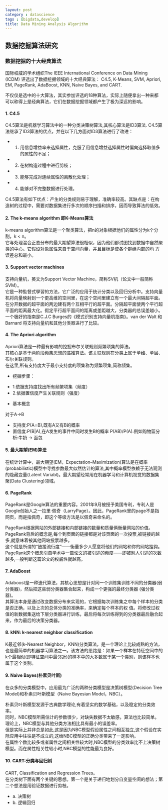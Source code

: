 ```yaml
---
layout: post
category : datascience
tags : [bigdata,develop]
title: Data Mining Analysis Algorithm
---
```


数据挖掘算法研究
------------------------

### 数据挖掘的十大经典算法

国际权威的学术组织The IEEE International Conference on Data Mining (ICDM) 评选出了数据挖掘领域的十大经典算法：
C4.5, K-Means, SVM, Apriori, EM, PageRank, AdaBoost, KNN, Naive Bayes, and CART.

不仅仅是选中的十大算法，其实参加评选的18种算法，实际上随便拿出一种来都可以称得上是经典算法，它们在数据挖掘领域都产生了极为深远的影响。

#### 1. C4.5

C4.5算法是机器学习算法中的一种分类决策树算法,其核心算法是ID3算法.  C4.5算法继承了ID3算法的优点，并在以下几方面对ID3算法进行了改进：

- 1) 用信息增益率来选择属性，克服了用信息增益选择属性时偏向选择取值多的属性的不足；
- 2) 在树构造过程中进行剪枝；
- 3) 能够完成对连续属性的离散化处理；
- 4) 能够对不完整数据进行处理。

C4.5算法有如下优点：产生的分类规则易于理解，准确率较高。其缺点是：在构造树的过程中，需要对数据集进行多次的顺序扫描和排序，因而导致算法的低效。


#### 2. The k-means algorithm 即K-Means算法

k-means algorithm算法是一个聚类算法，把n的对象根据他们的属性分为k个分割，k < n。<br/>
它与处理混合正态分布的最大期望算法很相似，因为他们都试图找到数据中自然聚类的中心。它假设对象属性来自于空间向量，并且目标是使各个群组内部的均 方误差总和最小。


#### 3. Support vector machines

支持向量机，英文为Support Vector Machine，简称SV机（论文中一般简称SVM）。<br/>
它是一种監督式學習的方法，它广泛的应用于统计分类以及回归分析中。支持向量机将向量映射到一个更高维的空间里，在这个空间里建立有一个最大间隔超平面。<br/>
在分开数据的超平面的两边建有两个互相平行的超平面。分隔超平面使两个平行超平面的距离最大化。假定平行超平面间的距离或差距越大，分类器的总误差越小。<br/>
一个极好的指南是C.J.C Burges的《模式识别支持向量机指南》。van der Walt 和 Barnard 将支持向量机和其他分类器进行了比较。


#### 4. The Apriori algorithm

Apriori算法是一种最有影响的挖掘布尔关联规则频繁项集的算法。<br/>
其核心是基于两阶段频集思想的递推算法。该关联规则在分类上属于单维、单层、布尔关联规则。<br/>
在这里,所有支持度大于最小支持度的项集称为频繁项集,简称频集。

* 挖掘步骤：

- 1.依据支持度找出所有频繁项集（频度）
- 2.依据置信度产生关联规则（强度）

* 基本概念

对于A->B

- 支持度:P(A∩B),既有A又有B的概率
- 置信度:P(B|A),在A发生的事件中同时发生B的概率 P(AB)/P(A).例如购物篮分析:牛奶 -> 面包

#### 5. 最大期望(EM)算法

在统计计算中，最大期望(EM，Expectation–Maximization)算法是在概率(probabilistic)模型中寻找参数最大似然估计的算法,其中概率模型依赖于无法观测的隐藏变量(Latent Variabl)。最大期望经常用在机器学习和计算机视觉的数据集聚(Data Clustering)领域。


#### 6. PageRank

PageRank是Google算法的重要内容。2001年9月被授予美国专利，专利人是Google创始人之一拉里·佩奇（LarryPage）。因此，PageRank里的page不是指网页，而是指佩奇，即这个等级方法是以佩奇来命名的。

PageRank根据网站的外部链接和内部链接的数量和质量俩衡量网站的价值。<br/>
PageRank背后的概念是,每个到页面的链接都是对该页面的一次投票,被链接的越多,就意味着被其他网站投票越多。<br/>
这个就是所谓的“链接流行度”——衡量多少人愿意将他们的网站和你的网站挂钩。<br/>
PageRank这个概念引自学术中一篇论文的被引述的频度——即被别人引述的次数越多,一般判断这篇论文的权威性就越高。


#### 7. AdaBoost

Adaboost是一种迭代算法，其核心思想是针对同一个训练集训练不同的分类器(弱分类器)，然后把这些弱分类器集合起来，构成一个更强的最终分类器 (强分类器)。<br/>
其算法本身是通过改变数据分布来实现的，它根据每次训练集之中每个样本的分类是否正确，以及上次的总体分类的准确率，来确定每个样本的权 值。将修改过权值的新数据集送给下层分类器进行训练，最后将每次训练得到的分类器最后融合起来，作为最后的决策分类器。


#### 8. kNN: k-nearest neighbor classification

K最近邻(k-Nearest Neighbor，KNN)分类算法，是一个理论上比较成熟的方法，也是最简单的机器学习算法之一。该方法的思路是：如果一个样本在特征空间中的k个最相似(即特征空间中最邻近)的样本中的大多数属于某一个类别，则该样本也属于这个类别。


#### 9. Naive Bayes(朴素贝叶斯)

在众多的分类模型中，应用最为广泛的两种分类模型是决策树模型(Decision Tree Model)和朴素贝叶斯模型（Naive Bayesian Model，NBC）。 

朴素贝叶斯模型发源于古典数学理论,有着坚实的数学基础，以及稳定的分类效率。<br/>
同时，NBC模型所需估计的参数很少，对缺失数据不太敏感，算法也比较简单。理论上，NBC模型与其他分类方法相比具有最小的误差率。 <br/>但是实际上并非总是如此,这是因为NBC模型假设属性之间相互独立,这个假设在实际应用中往往是不成立的,这给NBC模型的正确分类带来了一定影响。<br/>
在属性个数比较多或者属性之间相关性较大时,NBC模型的分类效率比不上决策树模型。而在属性相关性较小时,NBC模型的性能最为良好。<br/>


#### 10. CART:分类与回归树

CART, Classification and Regression Trees。 <br/>
在分类树下面有两个关键的思想。第一个是关于递归地划分自变量空间的想法；第二个想法是用验证数据进行剪枝。

- a. 决策树
- b. 逻辑回归
